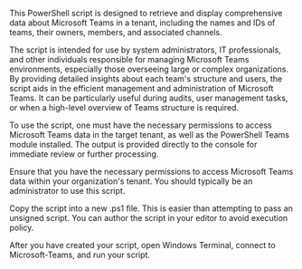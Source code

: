 This PowerShell script is designed to retrieve and display comprehensive data about Microsoft Teams in a tenant, 
including the names and IDs of teams, their owners, members, and associated channels.

The script is intended for use by system administrators, IT professionals, and other individuals responsible for 
managing Microsoft Teams environments, especially those overseeing large or complex organizations. By providing 
detailed insights about each team's structure and users, the script aids in the efficient management and administration 
of Microsoft Teams. It can be particularly useful during audits, user management tasks, or when a high-level overview 
of Teams structure is required.

To use the script, one must have the necessary permissions to access Microsoft Teams data in the target tenant, 
as well as the PowerShell Teams module installed. The output is provided directly to the console for immediate review 
or further processing.

Ensure that you have the necessary permissions to access Microsoft Teams data within your organization's tenant. You should typically be an administrator to use this script.

Copy the script into a new .ps1 file. This is easier than attempting to pass an unsigned script. You can author the script in your editor to avoid execution policy.

After you have created your script, open Windows Terminal, connect to Microsoft-Teams, and run your script.
